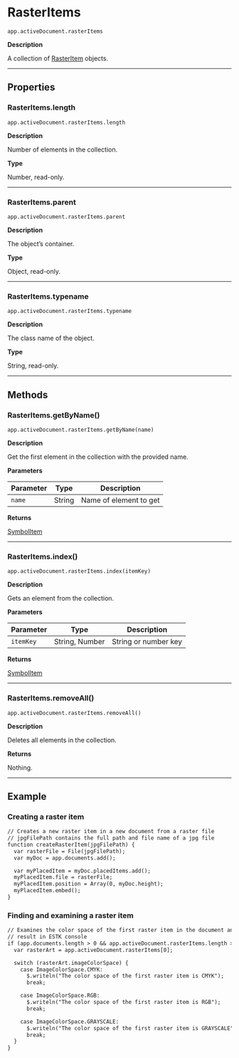 <a id="jsobjref-rasteritems"></a>

# RasterItems

`app.activeDocument.rasterItems`

**Description**

A collection of [RasterItem](RasterItem.md#jsobjref-rasteritem) objects.

---

## Properties

<a id="jsobjref-rasteritems-length"></a>

### RasterItems.length

`app.activeDocument.rasterItems.length`

**Description**

Number of elements in the collection.

**Type**

Number, read-only.

---

<a id="jsobjref-rasteritems-parent"></a>

### RasterItems.parent

`app.activeDocument.rasterItems.parent`

**Description**

The object’s container.

**Type**

Object, read-only.

---

<a id="jsobjref-rasteritems-typename"></a>

### RasterItems.typename

`app.activeDocument.rasterItems.typename`

**Description**

The class name of the object.

**Type**

String, read-only.

---

## Methods

<a id="jsobjref-rasteritems-getbyname"></a>

### RasterItems.getByName()

`app.activeDocument.rasterItems.getByName(name)`

**Description**

Get the first element in the collection with the provided name.

**Parameters**

| Parameter   | Type   | Description            |
|-------------|--------|------------------------|
| `name`      | String | Name of element to get |

**Returns**

[SymbolItem](SymbolItem.md#jsobjref-symbolitem)

---

<a id="jsobjref-rasteritems-index"></a>

### RasterItems.index()

`app.activeDocument.rasterItems.index(itemKey)`

**Description**

Gets an element from the collection.

**Parameters**

| Parameter   | Type           | Description          |
|-------------|----------------|----------------------|
| `itemKey`   | String, Number | String or number key |

**Returns**

[SymbolItem](SymbolItem.md#jsobjref-symbolitem)

---

<a id="jsobjref-rasteritems-removeall"></a>

### RasterItems.removeAll()

`app.activeDocument.rasterItems.removeAll()`

**Description**

Deletes all elements in the collection.

**Returns**

Nothing.

---

## Example

### Creating a raster item

```default
// Creates a new raster item in a new document from a raster file
// jpgFilePath contains the full path and file name of a jpg file
function createRasterItem(jpgFilePath) {
  var rasterFile = File(jpgFilePath);
  var myDoc = app.documents.add();

  var myPlacedItem = myDoc.placedItems.add();
  myPlacedItem.file = rasterFile;
  myPlacedItem.position = Array(0, myDoc.height);
  myPlacedItem.embed();
}
```

### Finding and examining a raster item

```default
// Examines the color space of the first raster item in the document and displays
// result in ESTK console
if (app.documents.length > 0 && app.activeDocument.rasterItems.length > 0) {
  var rasterArt = app.activeDocument.rasterItems[0];

  switch (rasterArt.imageColorSpace) {
    case ImageColorSpace.CMYK:
      $.writeln("The color space of the first raster item is CMYK");
      break;

    case ImageColorSpace.RGB:
      $.writeln("The color space of the first raster item is RGB");
      break;

    case ImageColorSpace.GRAYSCALE:
      $.writeln("The color space of the first raster item is GRAYSCALE");
      break;
  }
}
```
